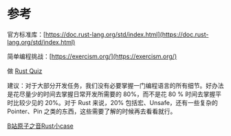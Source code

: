 # 参考

官方标准库：[https://doc.rust-lang.org/std/index.html](https://doc.rust-lang.org/std/index.html)

简单编程挑战：[https://exercism.org/](https://exercism.org/)

做 [Rust Quiz](https://dtolnay.github.io/rust-quiz/)



建议：对于大部分开发任务，我们没有必要掌握一门编程语言的所有细节。好办法是花尽量少的时间去掌握日常开发所需要的 80%，而不是花 80 % 时间去掌握平时比较少见的 20%。对于 Rust 来说，20% 包括宏、Unsafe，还有一些复杂的 Pointer、Pin 之类的东西，这些需要了解的时候再去看看就行。



[B站原子之音Rust小case](https://space.bilibili.com/437860379/video?tid=0\&page=2\&keyword=\&order=pubdate)
